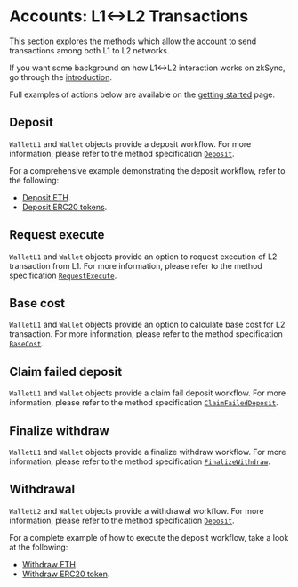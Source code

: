 # Accounts: L1<->L2 Transactions

This section explores the methods which allow the [account](./04.accounts.md) to send transactions among both L1 to L2 networks.

If you want some background on how L1<->L2 interaction works on zkSync, go through the
[introduction](https://docs.zksync.io/build/developer-reference/l1-l2-interop.html).

Full examples of actions below are available on the [getting started](./00.getting-started.md) page.

## Deposit

`WalletL1` and `Wallet` objects provide a deposit workflow. For more information, please refer to the method
specification [`Deposit`](./04.accounts.md#deposit).

For a comprehensive example demonstrating the deposit workflow, refer to the following:

- [Deposit ETH](https://github.com/zksync-sdk/zksync2-examples/blob/main/go/01_deposit.go).
- [Deposit ERC20 tokens](https://github.com/zksync-sdk/zksync2-examples/blob/main/go/05_deposit_token.go).

## Request execute

`WalletL1` and `Wallet` objects provide an option to request execution of L2 transaction from L1.
For more information, please refer to the method specification [`RequestExecute`](./04.accounts.md#requestexecute).

## Base cost

`WalletL1` and `Wallet` objects provide an option to calculate base cost for L2 transaction.
For more information, please refer to the method specification [`BaseCost`](./04.accounts.md#basecost).

## Claim failed deposit

`WalletL1` and `Wallet` objects provide a claim fail deposit workflow. For more information,
please refer to the method specification [`ClaimFailedDeposit`](./04.accounts.md#claimfaileddeposit).

## Finalize withdraw

`WalletL1` and `Wallet` objects provide a finalize withdraw workflow. For more information,
please refer to the method specification [`FinalizeWithdraw`](./04.accounts.md#finalizewithdraw).

## Withdrawal

`WalletL2` and `Wallet` objects provide a withdrawal workflow. For more information,
please refer to the method specification [`Deposit`](./04.accounts.md#deposit).

For a complete example of how to execute the deposit workflow, take a look at the following:

- [Withdraw ETH](https://github.com/zksync-sdk/zksync2-examples/blob/main/go/03_withdraw.go).
- [Withdraw ERC20 token](https://github.com/zksync-sdk/zksync2-examples/blob/main/go/07_withdraw_token.go).
